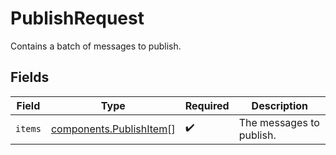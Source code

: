 # PublishRequest

Contains a batch of messages to publish.


## Fields

| Field                                                          | Type                                                           | Required                                                       | Description                                                    |
| -------------------------------------------------------------- | -------------------------------------------------------------- | -------------------------------------------------------------- | -------------------------------------------------------------- |
| `items`                                                        | [components.PublishItem](../../models/shared/publishitem.md)[] | :heavy_check_mark:                                             | The messages to publish.                                       |